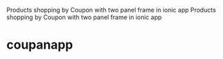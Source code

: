 Products shopping by Coupon with two panel frame in ionic app
Products shopping by Coupon with two panel frame in ionic app
# coupanapp
